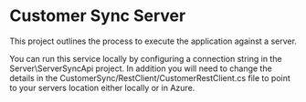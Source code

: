 
# Customer Sync Server

This project outlines the process to execute the application against a server. 

You can run this service locally by configuring a connection string in
the Server\ServerSyncApi project. In addition you will need to change the details in the 
CustomerSync/RestClient/CustomerRestClient.cs file to point to your servers location either locally or in Azure.

